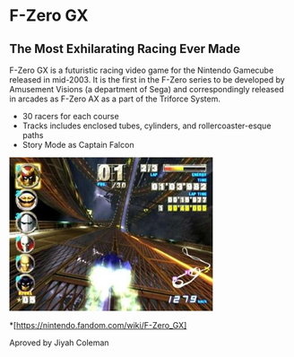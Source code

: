 # F-Zero GX

## The Most Exhilarating Racing Ever Made

 F-Zero GX is a futuristic racing video game for the Nintendo Gamecube released in mid-2003. It is the first in the F-Zero series to be developed by Amusement Visions (a department of Sega) and correspondingly released in arcades as F-Zero AX as a part of the Triforce System.

- 30 racers for each course
- Tracks includes enclosed tubes, cylinders, and rollercoaster-esque paths
- Story Mode as Captain Falcon

![game](image.png)

*[https://nintendo.fandom.com/wiki/F-Zero_GX]

Aproved by Jiyah Coleman